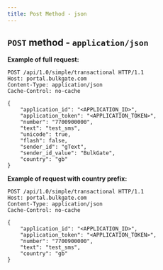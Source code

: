 ```yaml
---
title: Post Method - json
---
```


## `POST` method - `application/json`

**Example of full request:**
``` http json
POST /api/1.0/simple/transactional HTTP/1.1
Host: portal.bulkgate.com
Content-Type: application/json
Cache-Control: no-cache

{
    "application_id": "<APPLICATION_ID>", 
    "application_token": "<APPLICATION_TOKEN>", 
    "number": "7700900000", 
    "text": "test_sms", 
    "unicode": true,
    "flash": false,
    "sender_id": "gText",
    "sender_id_value": "BulkGate",
    "country": "gb"
}

```

**Example of request with country prefix:**
``` http json
POST /api/1.0/simple/transactional HTTP/1.1
Host: portal.bulkgate.com
Content-Type: application/json
Cache-Control: no-cache

{
    "application_id": "<APPLICATION_ID>", 
    "application_token": "<APPLICATION_TOKEN>", 
    "number": "7700900000", 
    "text": "test_sms", 
    "country": "gb"
}
```
